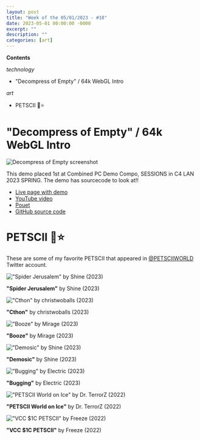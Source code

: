 ```yaml
---
layout: post
title: "Week of the 05/01/2023 - #18"
date: 2023-05-01 00:00:00 -0000
excerpt: ""
description: ""
categories: [art]
---
```



**Contents**

*technology*

- "Decompress of Empty" / 64k WebGL Intro

*art*

- PETSCII 🌟⭐

# "Decompress of Empty" / 64k WebGL Intro

![Decompress of Empty screenshot](/assets/imgs/2023-05-01/decompress_of_empty.png)

This demo placed 1st at Combined PC Demo Compo, SESSIONS in C4 LAN 2023 SPRING. The demo has sourcecode to look at!!

- [Live page with demo](https://ukonpower.github.io/Decompress_of_Empty/decompress_of_empty.html)
- [YouTube video](https://www.youtube.com/watch?v=_-0d7B9RNxw)
- [Pouet](https://www.pouet.net/prod.php?which=94325)
- [GitHub source code](https://github.com/ukonpower/Decompress_of_Empty)

# PETSCII 🌟⭐

These are some of my favorite PETSCII that appeared in [@PETSCIIWORLD](https://twitter.com/PETSCIIWORLD) Twitter account.

!["Spider Jerusalem" by Shine (2023)](/assets/imgs/2023-05-01/petscii-01.png)

**"Spider Jerusalem"** by Shine (2023)


!["Cthon" by christwoballs (2023)](/assets/imgs/2023-05-01/petscii-02.png)

**"Cthon"** by christwoballs (2023)


!["Booze" by Mirage (2023)](/assets/imgs/2023-05-01/petscii-03.png)

**"Booze"** by Mirage (2023)


!["Demosic" by Shine (2023)](/assets/imgs/2023-05-01/petscii-04.png)

**"Demosic"** by Shine (2023)


!["Bugging" by Electric (2023)](/assets/imgs/2023-05-01/petscii-05.png)

**"Bugging"** by Electric (2023)


!["PETSCII World on Ice" by Dr. TerrorZ (2022)](/assets/imgs/2023-05-01/petscii-06.png)

**"PETSCII World on Ice"** by Dr. TerrorZ (2022)


!["VCC $1C PETSCII" by Freeze (2022)](/assets/imgs/2023-05-01/petscii-07.png)

**"VCC $1C PETSCII"** by Freeze (2022)


